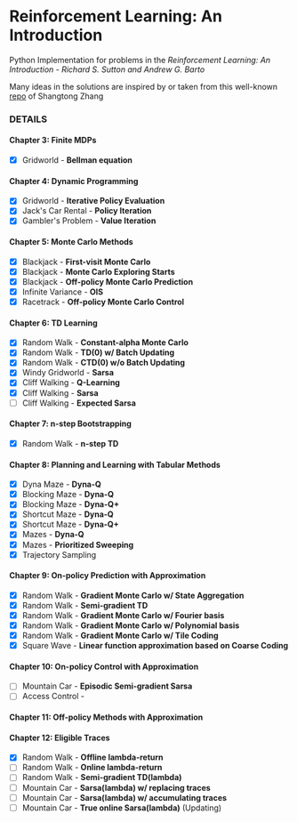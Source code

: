 # Reinforcement Learning: An Introduction
Python Implementation for problems in the *Reinforcement Learning: An Introduction - Richard S. Sutton and Andrew G. Barto*  

Many ideas in the solutions are inspired by or taken from this well-known [repo](https://github.com/ShangtongZhang/reinforcement-learning-an-introduction) of Shangtong Zhang

### DETAILS
#### Chapter 3: Finite MDPs
- [x] Gridworld - **Bellman equation**
#### Chapter 4: Dynamic Programming
- [x] Gridworld - **Iterative Policy Evaluation**
- [x] Jack's Car Rental - **Policy Iteration**
- [x] Gambler's Problem - **Value Iteration**
#### Chapter 5: Monte Carlo Methods
- [x] Blackjack - **First-visit Monte Carlo**
- [x] Blackjack - **Monte Carlo Exploring Starts**
- [x] Blackjack - **Off-policy Monte Carlo Prediction**
- [x] Infinite Variance - **OIS**
- [x] Racetrack - **Off-policy Monte Carlo Control**
#### Chapter 6: TD Learning
- [x] Random Walk - **Constant-alpha Monte Carlo**
- [x] Random Walk - **TD(0) w/ Batch Updating**
- [x] Random Walk - **CTD(0) w/o Batch Updating**
- [x] Windy Gridworld - **Sarsa**
- [x] Cliff Walking - **Q-Learning**
- [x] Cliff Walking - **Sarsa**
- [ ] Cliff Walking - **Expected Sarsa**
#### Chapter 7: n-step Bootstrapping
- [x] Random Walk - **n-step TD**
#### Chapter 8: Planning and Learning with Tabular Methods
- [x] Dyna Maze - **Dyna-Q**
- [x] Blocking Maze - **Dyna-Q**
- [x] Blocking Maze - **Dyna-Q+**
- [x] Shortcut Maze - **Dyna-Q**
- [x] Shortcut Maze - **Dyna-Q+**
- [x] Mazes - **Dyna-Q**
- [x] Mazes - **Prioritized Sweeping**
- [x] Trajectory Sampling
#### Chapter 9: On-policy Prediction with Approximation
- [x] Random Walk - **Gradient Monte Carlo w/ State Aggregation**
- [x] Random Walk - **Semi-gradient TD**
- [x] Random Walk - **Gradient Monte Carlo w/ Fourier basis**
- [x] Random Walk - **Gradient Monte Carlo w/ Polynomial basis**
- [x] Random Walk - **Gradient Monte Carlo w/ Tile Coding**
- [x] Square Wave - **Linear function approximation based on Coarse Coding**  
#### Chapter 10: On-policy Control with Approximation
- [ ] Mountain Car - **Episodic Semi-gradient Sarsa**
- [ ] Access Control - 
#### Chapter 11: Off-policy Methods with Approximation
#### Chapter 12: Eligible Traces
- [x] Random Walk - **Offline lambda-return**
- [ ] Random Walk - **Online lambda-return**
- [ ] Random Walk - **Semi-gradient TD(lambda)**
- [ ] Mountain Car - **Sarsa(lambda) w/ replacing traces**
- [ ] Mountain Car - **Sarsa(lambda) w/ accumulating traces**
- [ ] Mountain Car - **True online Sarsa(lambda)**
(Updating)